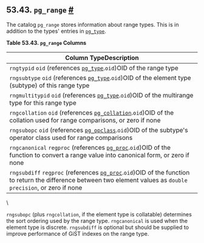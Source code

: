 ## 53.43. `pg_range` [#](#CATALOG-PG-RANGE)

The catalog `pg_range` stores information about range types. This is in addition to the types' entries in [`pg_type`](catalog-pg-type.html "53.64. pg_type").

**Table 53.43. `pg_range` Columns**

| Column TypeDescription                                                                                                                                                                                     |
| ---------------------------------------------------------------------------------------------------------------------------------------------------------------------------------------------------------- |
| `rngtypid` `oid` (references [`pg_type`](catalog-pg-type.html "53.64. pg_type").`oid`)OID of the range type                                                                                                |
| `rngsubtype` `oid` (references [`pg_type`](catalog-pg-type.html "53.64. pg_type").`oid`)OID of the element type (subtype) of this range type                                                               |
| `rngmultitypid` `oid` (references [`pg_type`](catalog-pg-type.html "53.64. pg_type").`oid`)OID of the multirange type for this range type                                                                  |
| `rngcollation` `oid` (references [`pg_collation`](catalog-pg-collation.html "53.12. pg_collation").`oid`)OID of the collation used for range comparisons, or zero if none                                  |
| `rngsubopc` `oid` (references [`pg_opclass`](catalog-pg-opclass.html "53.33. pg_opclass").`oid`)OID of the subtype's operator class used for range comparisons                                             |
| `rngcanonical` `regproc` (references [`pg_proc`](catalog-pg-proc.html "53.39. pg_proc").`oid`)OID of the function to convert a range value into canonical form, or zero if none                            |
| `rngsubdiff` `regproc` (references [`pg_proc`](catalog-pg-proc.html "53.39. pg_proc").`oid`)OID of the function to return the difference between two element values as `double precision`, or zero if none |

\

`rngsubopc` (plus `rngcollation`, if the element type is collatable) determines the sort ordering used by the range type. `rngcanonical` is used when the element type is discrete. `rngsubdiff` is optional but should be supplied to improve performance of GiST indexes on the range type.